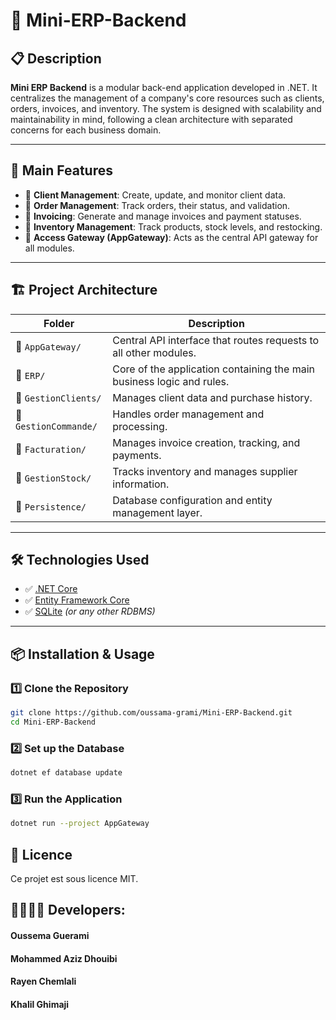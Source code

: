 # 🏢 Mini-ERP-Backend

## 📋 Description  
**Mini ERP Backend** is a modular back-end application developed in .NET. It centralizes the management of a company's core resources such as clients, orders, invoices, and inventory. The system is designed with scalability and maintainability in mind, following a clean architecture with separated concerns for each business domain.

---

## 🚀 Main Features

- 🔹 **Client Management**: Create, update, and monitor client data.
- 🔹 **Order Management**: Track orders, their status, and validation.
- 🔹 **Invoicing**: Generate and manage invoices and payment statuses.
- 🔹 **Inventory Management**: Track products, stock levels, and restocking.
- 🔹 **Access Gateway (AppGateway)**: Acts as the central API gateway for all modules.

---

## 🏗️ Project Architecture

| Folder             | Description                                                                 |
|--------------------|-----------------------------------------------------------------------------|
| 📂 `AppGateway/`    | Central API interface that routes requests to all other modules.            |
| 📂 `ERP/`           | Core of the application containing the main business logic and rules.       |
| 📂 `GestionClients/`| Manages client data and purchase history.                                   |
| 📂 `GestionCommande/`| Handles order management and processing.                                  |
| 📂 `Facturation/`   | Manages invoice creation, tracking, and payments.                           |
| 📂 `GestionStock/`  | Tracks inventory and manages supplier information.                          |
| 📂 `Persistence/`   | Database configuration and entity management layer.                         |

---

## 🛠️ Technologies Used

- ✅ [.NET Core](https://dotnet.microsoft.com/)
- ✅ [Entity Framework Core](https://learn.microsoft.com/en-us/ef/core/)
- ✅ [SQLite](https://www.sqlite.org/index.html) *(or any other RDBMS)*

---

## 📦 Installation & Usage

### 1️⃣ Clone the Repository
```bash
git clone https://github.com/oussama-grami/Mini-ERP-Backend.git
cd Mini-ERP-Backend
```

### 2️⃣ Set up the Database
```bash 
dotnet ef database update
```
### 3️⃣ Run the Application
```bash
dotnet run --project AppGateway
```
## 📜 Licence
Ce projet est sous licence MIT.

## 👨‍💻👩‍💻 Developers:
   #### Oussema Guerami
   #### Mohammed Aziz Dhouibi
   #### Rayen Chemlali
   #### Khalil Ghimaji
